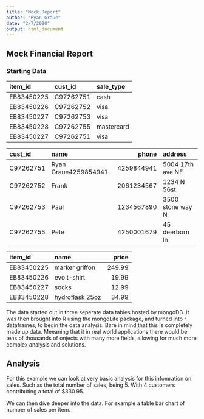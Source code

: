 ```yaml
---
title: "Mock Report"
author: "Ryan Graue"
date: "2/7/2020"
output: html_document
---
```




## Mock Financial Report

### Starting Data
<table class="table" style="margin-left: auto; margin-right: auto;">
 <thead>
  <tr>
   <th style="text-align:left;"> item_id </th>
   <th style="text-align:left;"> cust_id </th>
   <th style="text-align:left;"> sale_type </th>
  </tr>
 </thead>
<tbody>
  <tr>
   <td style="text-align:left;"> EB83450225 </td>
   <td style="text-align:left;"> C97262751 </td>
   <td style="text-align:left;"> cash </td>
  </tr>
  <tr>
   <td style="text-align:left;"> EB83450226 </td>
   <td style="text-align:left;"> C97262752 </td>
   <td style="text-align:left;"> visa </td>
  </tr>
  <tr>
   <td style="text-align:left;"> EB83450227 </td>
   <td style="text-align:left;"> C97262753 </td>
   <td style="text-align:left;"> visa </td>
  </tr>
  <tr>
   <td style="text-align:left;"> EB83450228 </td>
   <td style="text-align:left;"> C97262755 </td>
   <td style="text-align:left;"> mastercard </td>
  </tr>
  <tr>
   <td style="text-align:left;"> EB83450227 </td>
   <td style="text-align:left;"> C97262751 </td>
   <td style="text-align:left;"> visa </td>
  </tr>
</tbody>
</table>

<table class="table" style="margin-left: auto; margin-right: auto;">
 <thead>
  <tr>
   <th style="text-align:left;"> cust_id </th>
   <th style="text-align:left;"> name </th>
   <th style="text-align:right;"> phone </th>
   <th style="text-align:left;"> address </th>
  </tr>
 </thead>
<tbody>
  <tr>
   <td style="text-align:left;"> C97262751 </td>
   <td style="text-align:left;"> Ryan Graue4259854941 </td>
   <td style="text-align:right;"> 4259844941 </td>
   <td style="text-align:left;"> 5004 17th ave NE </td>
  </tr>
  <tr>
   <td style="text-align:left;"> C97262752 </td>
   <td style="text-align:left;"> Frank </td>
   <td style="text-align:right;"> 2061234567 </td>
   <td style="text-align:left;"> 1234 N 56st </td>
  </tr>
  <tr>
   <td style="text-align:left;"> C97262753 </td>
   <td style="text-align:left;"> Paul </td>
   <td style="text-align:right;"> 1234567890 </td>
   <td style="text-align:left;"> 3500 stone way N </td>
  </tr>
  <tr>
   <td style="text-align:left;"> C97262755 </td>
   <td style="text-align:left;"> Pete </td>
   <td style="text-align:right;"> 4250001679 </td>
   <td style="text-align:left;"> 45 deerborn ln </td>
  </tr>
</tbody>
</table>

<table class="table" style="margin-left: auto; margin-right: auto;">
 <thead>
  <tr>
   <th style="text-align:left;"> item_id </th>
   <th style="text-align:left;"> name </th>
   <th style="text-align:right;"> price </th>
  </tr>
 </thead>
<tbody>
  <tr>
   <td style="text-align:left;"> EB83450225 </td>
   <td style="text-align:left;"> marker griffon </td>
   <td style="text-align:right;"> 249.99 </td>
  </tr>
  <tr>
   <td style="text-align:left;"> EB83450226 </td>
   <td style="text-align:left;"> evo t-shirt </td>
   <td style="text-align:right;"> 19.99 </td>
  </tr>
  <tr>
   <td style="text-align:left;"> EB83450227 </td>
   <td style="text-align:left;"> socks </td>
   <td style="text-align:right;"> 12.99 </td>
  </tr>
  <tr>
   <td style="text-align:left;"> EB83450228 </td>
   <td style="text-align:left;"> hydroflask 25oz </td>
   <td style="text-align:right;"> 34.99 </td>
  </tr>
</tbody>
</table>

The data started out in three seperate data tables hosted by mongoDB. It was then brought into R using the mongoLite package, and turned into r dataframes, to begin the data analysis. Bare in mind that this is completely made up data. Meeaning that it in real world applications there would be tens of thousands of onjects with many more fields, allowing for much more complex analysis and solutions.

## Analysis

For this example we can look at very basic analysis for this infomration on sales. Such as the total number of sales, being 5. With 4 customers contributing a total of $330.95.

We can then dive deeper into the data. For example a table bar chart of number of sales per item.




